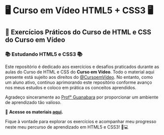 # 🖥️ Curso em Vídeo HTML5 + CSS3 🖥️

## 📝 Exercícios Práticos do Curso de HTML e CSS do Curso em Vídeo

### 📚 Estudando HTML5 e CSS3 📚

Este repositório é dedicado aos exercícios e desafios praticados durante as aulas do Curso de HTML e CSS do **Curso em Vídeo**. Todo o material aqui presente está sujeito aos direitos do [@CursoemVídeo](https://github.com/cursoemvideo). No entanto, como um aluno ativo, continuo aprimorando este repositório conforme avanço nos meus estudos e coloco em prática os conceitos aprendidos.

Agradeço sinceramente ao [Prof° Guanabara](https://github.com/gustavoguanabara) por proporcionar um ambiente de aprendizado tão valioso.

🚀 **Acesse os materiais [aqui](https://devdecfalter.github.io/Curso-de-HTML-e-CSS/).**

Fique à vontade para explorar os exercícios e acompanhar meu progresso neste meu percurso de aprendizado em HTML5 e CSS3! 📖💻
